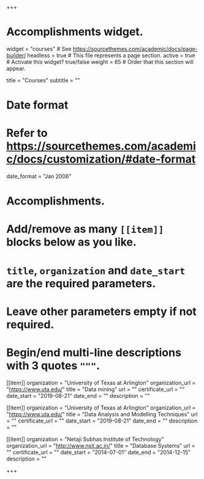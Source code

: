 +++
# Accomplishments widget.
widget = "courses"  # See https://sourcethemes.com/academic/docs/page-builder/
headless = true  # This file represents a page section.
active = true  # Activate this widget? true/false
weight = 65  # Order that this section will appear.

title = "Courses"
subtitle = ""

# Date format
#   Refer to https://sourcethemes.com/academic/docs/customization/#date-format
date_format = "Jan 2006"

# Accomplishments.
#   Add/remove as many `[[item]]` blocks below as you like.
#   `title`, `organization` and `date_start` are the required parameters.
#   Leave other parameters empty if not required.
#   Begin/end multi-line descriptions with 3 quotes `"""`.

[[item]]
  organization = "University of Texas at Arlington"
  organization_url = "https://www.uta.edu/"
  title = "Data mining"
  url = ""
  certificate_url = ""
  date_start = "2019-08-21"
  date_end = ""
  description = ""

[[item]]
  organization = "University of Texas at Arlington"
  organization_url = "https://www.uta.edu/"
  title = "Data Analysis and Modelling Techniques"
  url = ""
  certificate_url = ""
  date_start = "2019-08-21"
  date_end = ""
  description = ""
  
[[item]]
  organization = "Netaji Subhas Institute of Technology"
  organization_url = "http://www.nsit.ac.in/"
  title = "Database Systems"
  url = ""
  certificate_url = ""
  date_start = "2014-07-01"
  date_end = "2014-12-15"
  description = ""

+++
